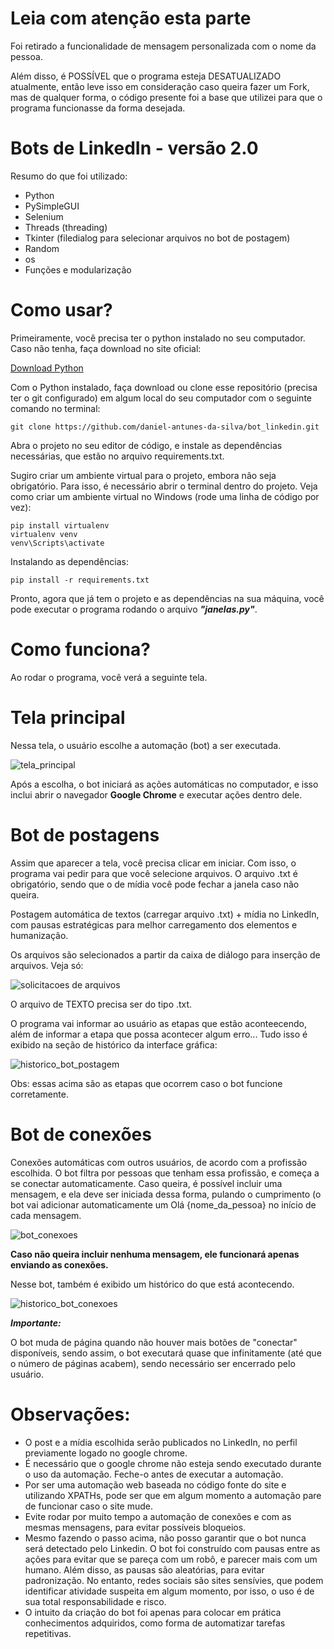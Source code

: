 # Leia com atenção esta parte

Foi retirado a funcionalidade de mensagem personalizada com o nome da pessoa.

Além disso, é POSSÍVEL que o programa esteja DESATUALIZADO atualmente, então leve isso em consideração caso queira fazer um Fork, mas de qualquer forma, o código presente foi a base que utilizei para que o programa funcionasse da forma desejada.

# Bots de LinkedIn - versão 2.0 

Resumo do que foi utilizado:
- Python
- PySimpleGUI
- Selenium
- Threads (threading)
- Tkinter (filedialog para selecionar arquivos no bot de postagem)
- Random
- os
- Funções e modularização

# Como usar?

Primeiramente, você precisa ter o python instalado no seu computador. Caso não tenha, faça download no site oficial:

[Download Python](https://www.python.org/downloads/)


Com o Python instalado, faça download ou clone esse repositório (precisa ter o git configurado) em algum local do seu computador com o seguinte comando no terminal:

```
git clone https://github.com/daniel-antunes-da-silva/bot_linkedin.git
```

Abra o projeto no seu editor de código, e instale as dependências necessárias, que estão no arquivo requirements.txt.

Sugiro criar um ambiente virtual para o projeto, embora não seja obrigatório. Para isso, é necessário abrir o terminal dentro do projeto. Veja como criar um ambiente virtual no Windows (rode uma linha de código por vez):

```
pip install virtualenv
virtualenv venv
venv\Scripts\activate
```

Instalando as dependências:

```
pip install -r requirements.txt
```

Pronto, agora que já tem o projeto e as dependências na sua máquina, você pode executar o programa rodando o arquivo _**"janelas.py"**_.

# Como funciona?

Ao rodar o programa, você verá a seguinte tela.


# Tela principal

Nessa tela, o usuário escolhe a automação (bot) a ser executada.

![tela_principal](https://github.com/daniel-antunes-da-silva/bot_linkedin/assets/132831685/ab114cbe-29b3-48f4-8c3c-c070a533408c)

Após a escolha, o bot iniciará as ações automáticas no computador, e isso inclui abrir o navegador **Google Chrome** e executar ações dentro dele.


# Bot de postagens

Assim que aparecer a tela, você precisa clicar em iniciar. Com isso, o programa vai pedir para que você selecione arquivos. O arquivo .txt é obrigatório, sendo que o de mídia você pode fechar a janela caso não queira.


Postagem automática de textos (carregar arquivo .txt) + mídia no LinkedIn, com pausas estratégicas para melhor carregamento dos elementos e humanização.

Os arquivos são selecionados a partir da caixa de diálogo para inserção de arquivos. Veja só:

![solicitacoes de arquivos](https://github.com/daniel-antunes-da-silva/bot_linkedin/assets/132831685/f5d16159-3ea6-4dd0-bdf7-ec67883f0d08)

O arquivo de TEXTO precisa ser do tipo .txt.

O programa vai informar ao usuário as etapas que estão aconteecendo, além de informar a etapa que possa acontecer algum erro... Tudo isso é exibido na seção de histórico da interface gráfica:

![historico_bot_postagem](https://github.com/daniel-antunes-da-silva/bot_linkedin/assets/132831685/abc2d7ce-6613-4635-9c55-d66de1c9f7b8)

Obs: essas acima são as etapas que ocorrem caso o bot funcione corretamente.



# Bot de conexões

Conexões automáticas com outros usuários, de acordo com a profissão escolhida. O bot filtra por pessoas que tenham essa profissão, e começa a se conectar automaticamente.
Caso queira, é possível incluir uma mensagem, e ela deve ser iniciada dessa forma, pulando o cumprimento (o bot vai adicionar automaticamente um Olá {nome_da_pessoa} no início de cada mensagem.

![bot_conexoes](https://github.com/daniel-antunes-da-silva/bot_linkedin/assets/132831685/130a8bee-7c34-43f6-9038-c99f33775f03)

**Caso não queira incluir nenhuma mensagem, ele funcionará apenas enviando as conexões.**

Nesse bot, também é exibido um histórico do que está acontecendo.

![historico_bot_conexoes](https://github.com/daniel-antunes-da-silva/bot_linkedin/assets/132831685/0beb528f-6a9a-4bd9-83a7-9a08f64624b4)


**_Importante:_**

O bot muda de página quando não houver mais botões de "conectar" disponíveis, sendo assim, o bot executará quase que infinitamente (até que o número de páginas acabem), sendo necessário ser encerrado pelo usuário.

  # Observações:
  * O post e a mídia escolhida serão publicados no LinkedIn, no perfil previamente logado no google chrome.
  * É necessário que o google chrome não esteja sendo executado durante o uso da automação. Feche-o antes de executar a automação.
  * Por ser uma automação web baseada no código fonte do site e utilizando XPATHs, pode ser que em algum momento a automação pare de funcionar caso o site mude.
  * Evite rodar por muito tempo a automação de conexões e com as mesmas mensagens, para evitar possíveis bloqueios.
  * Mesmo fazendo o passo acima, não posso garantir que o bot nunca será detectado pelo Linkedin. O bot foi construído com pausas entre as ações para evitar que se pareça com um robô, e parecer mais com um humano. Além disso, as pausas são aleatórias, para          evitar padronização. No entanto, redes sociais são sites sensívies, que podem identificar atividade suspeita em algum momento, por isso, o uso é de sua total responsabilidade e risco.
  * O intuito da criação do bot foi apenas para colocar em prática conhecimentos adquiridos, como forma de automatizar tarefas repetitivas.
